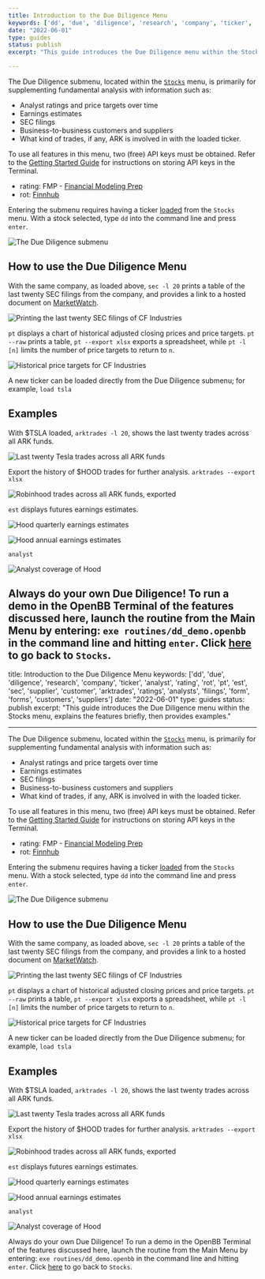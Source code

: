 ```yaml
---
title: Introduction to the Due Diligence Menu
keywords: ['dd', 'due', 'diligence', 'research', 'company', 'ticker', 'analyst', 'rating', 'rot', 'pt', 'est', 'sec', 'supplier', 'customer', 'arktrades', 'ratings', 'analysts', 'filings', 'form', 'forms', 'customers', 'suppliers']
date: "2022-06-01"
type: guides
status: publish
excerpt: "This guide introduces the Due Diligence menu within the Stocks menu, explains the features briefly, then provides examples."

---
```


The Due Diligence submenu, located within the
<a href="https://openbb-finance.github.io/OpenBBTerminal/terminal/stocks/" target="_blank">
`Stocks`</a> menu, is primarily for supplementing fundamental analysis with
information such as:

- Analyst ratings and price targets over time
- Earnings estimates
- SEC filings
- Business-to-business customers and suppliers
- What kind of trades, if any, ARK is involved in with the loaded ticker.

To use all features in this menu, two (free) API keys must be obtained. Refer to
the
<a href="https://openbb-finance.github.io/OpenBBTerminal/terminal/#accessing-other-sources-of-data-via-api-keys" target="_blank">Getting
Started Guide</a> for instructions on storing API keys in the Terminal.

- rating: FMP -
  <a href="https://site.financialmodelingprep.com/developer/docs/" target="_blank">Financial
  Modeling Prep</a>
- rot: <a href="https://finnhub.io/" target="_blank">Finnhub</a>

Entering the submenu requires having a ticker
<a href="https://openbb-finance.github.io/OpenBBTerminal/terminal/#explanation-of-commands" target="_blank">loaded</a>
from the `Stocks` menu. With a stock selected, type `dd` into the command line
and press `enter`.

![The Due Diligence submenu](https://user-images.githubusercontent.com/85772166/176110875-e23b0016-00a9-4fa0-b7e1-020a344c40ce.png)

<h2>How to use the Due Diligence Menu</h2>

With the same company, as loaded above, `sec -l 20` prints a table of the last
twenty SEC filings from the company, and provides a link to a hosted document on
<a href="https://marketwatch.com" target="_blank">MarketWatch</a>.

![Printing the last twenty SEC filings of CF Industries](https://user-images.githubusercontent.com/85772166/176111098-0a63a921-9695-422d-a495-0efdabafcd16.png)

`pt` displays a chart of historical adjusted closing prices and price targets.
`pt --raw` prints a table, `pt --export xlsx` exports a spreadsheet, while
`pt -l [n]` limits the number of price targets to return to `n`.

![Historical price targets for CF Industries](https://user-images.githubusercontent.com/85772166/176111207-4fe741a8-df49-4cbb-8216-94edebde77b7.png)

A new ticker can be loaded directly from the Due Diligence submenu; for example,
`load tsla`

<h2>Examples</h2>

With $TSLA loaded, `arktrades -l 20`, shows the last twenty trades across all
ARK funds.

![Last twenty Tesla trades across all ARK funds](https://user-images.githubusercontent.com/85772166/176111315-c79eee3a-d9cf-492b-9f07-8f0f6d08430a.png)

Export the history of $HOOD trades for further analysis.
`arktrades --export xlsx`

![Robinhood trades across all ARK funds, exported](https://user-images.githubusercontent.com/85772166/176111475-2ba12aca-c0ba-4eb4-9751-dbd09fdd384c.png)

`est` displays futures earnings estimates.

![Hood quarterly earnings estimates](https://user-images.githubusercontent.com/85772166/176111584-3d51027e-7e3a-4579-8c40-14f59a40ce97.png)

![Hood annual earnings estimates](https://user-images.githubusercontent.com/85772166/176111708-3c88d7ce-f4e1-4e23-8107-dcf4e22869dc.png)

`analyst`

![Analyst coverage of Hood](https://user-images.githubusercontent.com/85772166/176111824-1133da8e-18e4-4b12-baa4-7a5d4b77e784.png)

## Always do your own Due Diligence! To run a demo in the OpenBB Terminal of the features discussed here, launch the routine from the Main Menu by entering: `exe routines/dd_demo.openbb` in the command line and hitting `enter`. Click <a href="https://openbb-finance.github.io/OpenBBTerminal/terminal/stocks/" target="_blank">here</a> to go back to `Stocks`.

title: Introduction to the Due Diligence Menu keywords: ['dd', 'due',
'diligence', 'research', 'company', 'ticker', 'analyst', 'rating', 'rot', 'pt',
'est', 'sec', 'supplier', 'customer', 'arktrades', 'ratings', 'analysts',
'filings', 'form', 'forms', 'customers', 'suppliers'] date: "2022-06-01" type:
guides status: publish excerpt: "This guide introduces the Due Diligence menu
within the Stocks menu, explains the features briefly, then provides examples."

---

The Due Diligence submenu, located within the
<a href="https://openbb-finance.github.io/OpenBBTerminal/terminal/stocks/" target="_blank">
`Stocks`</a> menu, is primarily for supplementing fundamental analysis with
information such as:

- Analyst ratings and price targets over time
- Earnings estimates
- SEC filings
- Business-to-business customers and suppliers
- What kind of trades, if any, ARK is involved in with the loaded ticker.

To use all features in this menu, two (free) API keys must be obtained. Refer to
the
<a href="https://openbb-finance.github.io/OpenBBTerminal/terminal/#accessing-other-sources-of-data-via-api-keys" target="_blank">Getting
Started Guide</a> for instructions on storing API keys in the Terminal.

- rating: FMP -
  <a href="https://site.financialmodelingprep.com/developer/docs/" target="_blank">Financial
  Modeling Prep</a>
- rot: <a href="https://finnhub.io/" target="_blank">Finnhub</a>

Entering the submenu requires having a ticker
<a href="https://openbb-finance.github.io/OpenBBTerminal/terminal/#explanation-of-commands" target="_blank">loaded</a>
from the `Stocks` menu. With a stock selected, type `dd` into the command line
and press `enter`.

![The Due Diligence submenu](https://user-images.githubusercontent.com/85772166/176110875-e23b0016-00a9-4fa0-b7e1-020a344c40ce.png)

<h2>How to use the Due Diligence Menu</h2>

With the same company, as loaded above, `sec -l 20` prints a table of the last
twenty SEC filings from the company, and provides a link to a hosted document on
<a href="https://marketwatch.com" target="_blank">MarketWatch</a>.

![Printing the last twenty SEC filings of CF Industries](https://user-images.githubusercontent.com/85772166/176111098-0a63a921-9695-422d-a495-0efdabafcd16.png)

`pt` displays a chart of historical adjusted closing prices and price targets.
`pt --raw` prints a table, `pt --export xlsx` exports a spreadsheet, while
`pt -l [n]` limits the number of price targets to return to `n`.

![Historical price targets for CF Industries](https://user-images.githubusercontent.com/85772166/176111207-4fe741a8-df49-4cbb-8216-94edebde77b7.png)

A new ticker can be loaded directly from the Due Diligence submenu; for example,
`load tsla`

<h2>Examples</h2>

With $TSLA loaded, `arktrades -l 20`, shows the last twenty trades across all
ARK funds.

![Last twenty Tesla trades across all ARK funds](https://user-images.githubusercontent.com/85772166/176111315-c79eee3a-d9cf-492b-9f07-8f0f6d08430a.png)

Export the history of $HOOD trades for further analysis.
`arktrades --export xlsx`

![Robinhood trades across all ARK funds, exported](https://user-images.githubusercontent.com/85772166/176111475-2ba12aca-c0ba-4eb4-9751-dbd09fdd384c.png)

`est` displays futures earnings estimates.

![Hood quarterly earnings estimates](https://user-images.githubusercontent.com/85772166/176111584-3d51027e-7e3a-4579-8c40-14f59a40ce97.png)

![Hood annual earnings estimates](https://user-images.githubusercontent.com/85772166/176111708-3c88d7ce-f4e1-4e23-8107-dcf4e22869dc.png)

`analyst`

![Analyst coverage of Hood](https://user-images.githubusercontent.com/85772166/176111824-1133da8e-18e4-4b12-baa4-7a5d4b77e784.png)

Always do your own Due Diligence! To run a demo in the OpenBB Terminal of the
features discussed here, launch the routine from the Main Menu by entering:
`exe routines/dd_demo.openbb` in the command line and hitting `enter`. Click
<a href="https://openbb-finance.github.io/OpenBBTerminal/terminal/stocks/" target="_blank">here</a>
to go back to `Stocks`.
